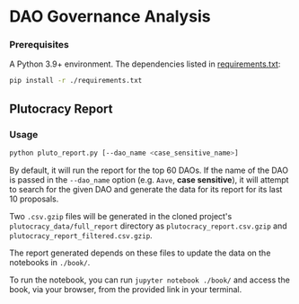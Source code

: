 # DAO Governance Analysis
### Prerequisites
A Python 3.9+ environment.
The dependencies listed in [requirements.txt](./requirements.txt):
```bash
pip install -r ./requirements.txt
```
## Plutocracy Report
### Usage
```bash
python pluto_report.py [--dao_name <case_sensitive_name>]
```

By default, it will run the report for the top 60 DAOs. If the name of the DAO is passed in the `--dao_name` option (e.g. `Aave`, **case sensitive**), it will attempt to search for the given DAO and generate the data for its report for its last 10 proposals.

Two `.csv.gzip` files will be generated in the cloned project's `plutocracy_data/full_report` directory as `plutocracy_report.csv.gzip` and `plutocracy_report_filtered.csv.gzip`.

The report generated depends on these files to update the data on the notebooks in `./book/`.

To run the notebook, you can run `jupyter notebook ./book/` and access the book, via your browser, from the provided link in your terminal.
